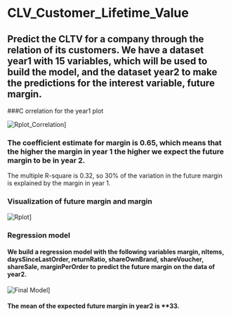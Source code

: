 # CLV_Customer_Lifetime_Value
## Predict the CLTV for a company through the relation of its customers. We have a dataset year1 with 15 variables, which will be used to build the model, and the dataset year2 to make the predictions for the interest variable, **future margin**.

###C orrelation for the year1 plot 

![Rplot_Correlation](https://github.com/SelvaCamp/CLTV_Linear_Regression/assets/158846801/abaa33c9-1db3-47ae-8db0-875d414b0929)]

### The coefficient estimate for margin is 0.65, which means that the higher the margin in year 1 the higher we expect the future margin to be in year 2.
The multiple R-square is 0.32, so 30% of the variation in the future margin is explained by the margin in year 1.

### Visualization of future margin and margin

![Rplot](https://github.com/SelvaCamp/CLTV_Linear_Regression/assets/158846801/0a4f46fa-d9f5-4f91-a5fe-385d1b88117d)]

### Regression model

#### We build a regression model with the following variables margin, nItems, daysSinceLastOrder, returnRatio, shareOwnBrand, shareVoucher, shareSale, marginPerOrder to predict the future margin on the data of year2.

![Final Model](https://github.com/SelvaCamp/CLTV_Linear_Regression/assets/158846801/37b1932b-ab74-4393-b52b-ea05933b0de1)]


#### The mean of the expected future margin in year2 is **33.
